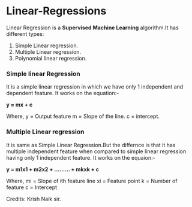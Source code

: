 # Linear-Regressions

Linear Regression is a <b>Supervised Machine Learning</b> algorithm.It has different types:
1. Simple Linear regression.
2. Multiple Linear regression.
3. Polynomial linear regression.


### Simple linear Regression

It is a simple linear regression in which we have only 1 independent and dependent feature.
It works on the equation:-

<b> y = mx + c </b>

Where, y = Output feature
       m = Slope of the line.
       c = intercept.
  
  
 ### Multiple Linear regression
 
 It is same as Simple Linear Regression.But the differnce is that it has multiple independent feature when compared to simple linear regression having only 1 independent feature.
 It works on the equaion:-
 
 <b> y = m1x1 + m2x2 + ......... + mkxk + c </b>
 
 Where, mi = Slope of ith feature line
       xi = Feature point
       k = Number of feature
       c = Intercept



Credits: Krish Naik sir.
